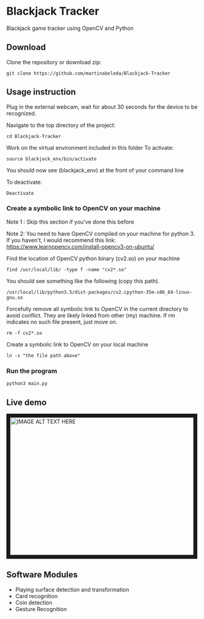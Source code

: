 # Blackjack Tracker
Blackjack game tracker using OpenCV and Python

## Download
Clone the repository or download zip:
```
git clone https://github.com/martinabeleda/Blackjack-Tracker
```
## Usage instruction
Plug in the external webcam, wait for about 30 seconds for the device to be recognized.

Navigate to the top directory of the project:
```
cd Blackjack-Tracker
```

Work on the virtual environment included in this folder
To activate:
```
source blackjack_env/bin/activate
```
You should now see (blackjack_env) at the front of your command line

To deactivate:
```
Deactivate
```

### Create a symbolic link to OpenCV on your machine
Note 1 : Skip this section if you've done this before

Note 2: You need to have OpenCV compiled on your machine for python 3. If you haven't, I would recommend this link:
https://www.learnopencv.com/install-opencv3-on-ubuntu/

Find the location of OpenCV python binary (cv2.so) on your machine
```
find /usr/local/lib/ -type f -name "cv2*.so"
```

You should see something like the following (copy this path). 
```
/usr/local/lib/python3.5/dist-packages/cv2.cpython-35m-x86_64-linux-gnu.so
```

Forcefully remove all symbolic link to OpenCV in the current directory to avoid conflict. They are likely linked from other (my) machine. If rm indicates no such file present, just move on.
```
rm -f cv2*.so
```

Create a symbolic link to OpenCV on your local machine
```
ln -s "the file path above"
```

### Run the program
```
python3 main.py
```


## Live demo
<a href="http://www.youtube.com/watch?feature=player_embedded&v=uAGf70MoNyM
" target="_blank"><img src="http://img.youtube.com/vi/uAGf70MoNyM/0.jpg" 
alt="IMAGE ALT TEXT HERE" width="480" height="360" border="10" /></a>

## Software Modules
* Playing surface detection and transformation
* Card recognition
* Coin detection
* Gesture Recognition
